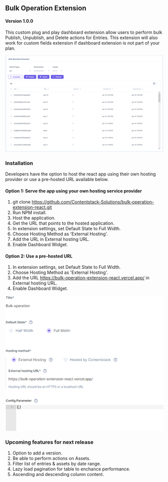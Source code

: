 ## Bulk Operation Extension
#### Version 1.0.0
This custom plug and play dashboard extension allow users to perform bulk Publish, Unpublish, and Delete actions for Entries. This extension will also work for custom fields extension if dashboard extension is not part of your plan.

![Docx_to_HTML](https://github.com/Contentstack-Solutions/some-extensions/blob/main/assets/bulk-operation-extension.png) 

### Installation
Developers have the option to host the react app using their own hosting provider or use a pre-hosted URL available below.

#### Option 1: Serve the app using your own hosting service provider
1. git clone https://github.com/Contentstack-Solutions/bulk-operation-extension-react.git
2. Run NPM install.
3. Host the application.
4. Get the URL that points to the hosted application.
5. In extension settings, set Default State to Full Width.
6. Choose Hosting Method as 'External Hosting'.
7. Add the URL in External hosting URL.
8. Enable Dashboard Widget.

#### Option 2: Use a pre-hosted URL
1. In extension settings, set Default State to Full Width.
2. Choose Hosting Method as 'External Hosting'.
3. Add the URL https://bulk-operation-extension-react.vercel.app/ in External hosting URL.
4. Enable Dashboard Widget.

![Docx_to_HTML](https://github.com/Contentstack-Solutions/some-extensions/blob/main/assets/bulk-operation-extension-settings-v2.png)

### Upcoming features for next release
1. Option to add a version.
2. Be able to perform actions on Assets.
3. Filter list of entries & assets by date range.
4. Lazy load pagination for table to enchance performance.
5. Ascending and descending column content.
